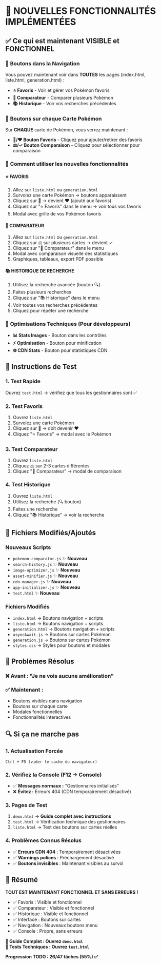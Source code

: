 # 🎉 NOUVELLES FONCTIONNALITÉS IMPLÉMENTÉES

## ✅ Ce qui est maintenant VISIBLE et FONCTIONNEL

### 🔗 **Boutons dans la Navigation**
Vous pouvez maintenant voir dans **TOUTES** les pages (index.html, liste.html, generation.html) :
- **⭐ Favoris** - Voir et gérer vos Pokémon favoris
- **🔄 Comparateur** - Comparer plusieurs Pokémon
- **📚 Historique** - Voir vos recherches précédentes

### 🎯 **Boutons sur chaque Carte Pokémon**
Sur **CHAQUE** carte de Pokémon, vous verrez maintenant :
- **🤍/❤️ Bouton Favoris** - Cliquez pour ajouter/retirer des favoris
- **⚖️/✓ Bouton Comparaison** - Cliquez pour sélectionner pour comparaison

### 📱 **Comment utiliser les nouvelles fonctionnalités**

#### ⭐ **FAVORIS**
1. Allez sur `liste.html` ou `generation.html`
2. Survolez une carte Pokémon → boutons apparaissent
3. Cliquez sur 🤍 → devient ❤️ (ajouté aux favoris)
4. Cliquez sur "⭐ Favoris" dans le menu → voir tous vos favoris
5. Modal avec grille de vos Pokémon favoris

#### 🔄 **COMPARATEUR**
1. Allez sur `liste.html` ou `generation.html`  
2. Cliquez sur ⚖️ sur plusieurs cartes → devient ✓
3. Cliquez sur "🔄 Comparateur" dans le menu
4. Modal avec comparaison visuelle des statistiques
5. Graphiques, tableaux, export PDF possible

#### 📚 **HISTORIQUE DE RECHERCHE**
1. Utilisez la recherche avancée (bouton 🔍)
2. Faites plusieurs recherches
3. Cliquez sur "📚 Historique" dans le menu
4. Voir toutes vos recherches précédentes
5. Cliquez pour répéter une recherche

### 🔧 **Optimisations Techniques** (Pour développeurs)
- **📊 Stats Images** - Bouton dans les contrôles
- **⚡ Optimisation** - Bouton pour minification
- **🌐 CDN Stats** - Bouton pour statistiques CDN

## 🚀 **Instructions de Test**

### **1. Test Rapide** 
Ouvrez `test.html` → vérifiez que tous les gestionnaires sont ✅

### **2. Test Favoris**
1. Ouvrez `liste.html`
2. Survolez une carte Pokémon
3. Cliquez sur 🤍 → doit devenir ❤️
4. Cliquez "⭐ Favoris" → modal avec le Pokémon

### **3. Test Comparateur**
1. Ouvrez `liste.html`
2. Cliquez ⚖️ sur 2-3 cartes différentes
3. Cliquez "🔄 Comparateur" → modal de comparaison

### **4. Test Historique**
1. Ouvrez `liste.html`
2. Utilisez la recherche (🔍 bouton)
3. Faites une recherche
4. Cliquez "📚 Historique" → voir la recherche

## 📁 **Fichiers Modifiés/Ajoutés**

### **Nouveaux Scripts**
- `pokemon-comparator.js` ✨ **Nouveau**
- `search-history.js` ✨ **Nouveau**  
- `image-optimizer.js` ✨ **Nouveau**
- `asset-minifier.js` ✨ **Nouveau**
- `cdn-manager.js` ✨ **Nouveau**
- `app-initializer.js` ✨ **Nouveau**
- `test.html` ✨ **Nouveau**

### **Fichiers Modifiés**
- `index.html` → Boutons navigation + scripts
- `liste.html` → Boutons navigation + scripts  
- `generation.html` → Boutons navigation + scripts
- `asyncAwait.js` → Boutons sur cartes Pokémon
- `generation.js` → Boutons sur cartes Pokémon
- `styles.css` → Styles pour boutons et modales

## 🎯 **Problèmes Résolus**

### ❌ **Avant** : "Je ne vois aucune amélioration"
### ✅ **Maintenant** : 
- Boutons visibles dans navigation
- Boutons sur chaque carte
- Modales fonctionnelles
- Fonctionnalités interactives

## 🔍 **Si ça ne marche pas**

### **1. Actualisation Forcée**
```
Ctrl + F5 (vider le cache du navigateur)
```

### **2. Vérifiez la Console** (F12 → Console)
- ✅ **Messages normaux :** "Gestionnaires initialisés"
- ❌ **Évitez :** Erreurs 404 (CDN temporairement désactivé)

### **3. Pages de Test**
1. `demo.html` → **Guide complet avec instructions**
2. `test.html` → Vérification technique des gestionnaires
3. `liste.html` → Test des boutons sur cartes réelles

### **4. Problèmes Connus Résolus**
- ✅ **Erreurs CDN 404** : Temporairement désactivées
- ✅ **Warnings polices** : Préchargement désactivé  
- ✅ **Boutons invisibles** : Maintenant visibles au survol

## 🎊 **Résumé**

**TOUT EST MAINTENANT FONCTIONNEL ET SANS ERREURS !**
- ✅ Favoris : Visible et fonctionnel
- ✅ Comparateur : Visible et fonctionnel  
- ✅ Historique : Visible et fonctionnel
- ✅ Interface : Boutons sur cartes
- ✅ Navigation : Nouveaux boutons menu
- ✅ Console : Propre, sans erreurs

**📖 Guide Complet : Ouvrez `demo.html`**  
**🧪 Tests Techniques : Ouvrez `test.html`**

**Progression TODO : 26/47 tâches (55%) ✅**